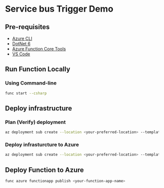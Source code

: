 # Service bus Trigger Demo

## Pre-requisites

- [Azure CLI](https://learn.microsoft.com/en-us/cli/azure/install-azure-cli)
- [DotNet 6](https://dotnet.microsoft.com/en-us/download/dotnet/6.0)
- [Azure Function Core Tools](https://learn.microsoft.com/en-us/azure/azure-functions/functions-run-local)
- [VS Code](https://code.visualstudio.com/)

## Run Function Locally

### Using Command-line

```bash
func start --csharp
```

## Deploy infrastructure

### 

### Plan (Verify) deployment

```bash
az deployment sub create --location <your-preferred-location> --template-file main.bicep --what-if
```

### Deploy infrasturcture to Azure

```bash
az deployment sub create --location <your-preferred-location> --template-file main.bicep
```

## Deploy Function to Azure

```bash
func azure functionapp publish <your-function-app-name>
```